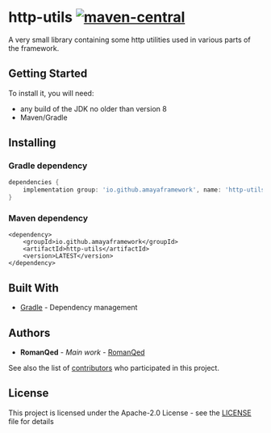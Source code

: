 # http-utils [![maven-central](https://img.shields.io/maven-central/v/io.github.amayaframework/http-utils?color=blue)](https://repo1.maven.org/maven2/io/github/amayaframework/http-utils/)

A very small library containing some http utilities used in various parts of the framework.

## Getting Started

To install it, you will need:

* any build of the JDK no older than version 8
* Maven/Gradle

## Installing

### Gradle dependency

```Groovy
dependencies {
    implementation group: 'io.github.amayaframework', name: 'http-utils', version: 'LATEST'
}
```

### Maven dependency

```
<dependency>
    <groupId>io.github.amayaframework</groupId>
    <artifactId>http-utils</artifactId>
    <version>LATEST</version>
</dependency>
```

## Built With

* [Gradle](https://gradle.org) - Dependency management

## Authors

* **RomanQed** - *Main work* - [RomanQed](https://github.com/RomanQed)

See also the list of [contributors](https://github.com/AmayaFramework/http-utils/contributors)
who participated in this project.

## License

This project is licensed under the Apache-2.0 License - see the [LICENSE](LICENSE) file for details